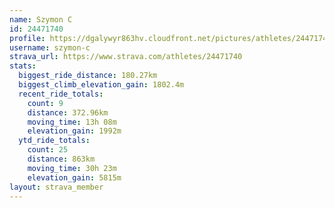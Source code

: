 ```yaml
---
name: Szymon C
id: 24471740
profile: https://dgalywyr863hv.cloudfront.net/pictures/athletes/24471740/7213253/3/large.jpg
username: szymon-c
strava_url: https://www.strava.com/athletes/24471740
stats:
  biggest_ride_distance: 180.27km
  biggest_climb_elevation_gain: 1802.4m
  recent_ride_totals:
    count: 9
    distance: 372.96km
    moving_time: 13h 08m
    elevation_gain: 1992m
  ytd_ride_totals:
    count: 25
    distance: 863km
    moving_time: 30h 23m
    elevation_gain: 5815m
layout: strava_member
--- 
```

